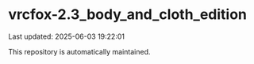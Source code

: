 # vrcfox-2.3_body_and_cloth_edition

Last updated: 2025-06-03 19:22:01

This repository is automatically maintained.
